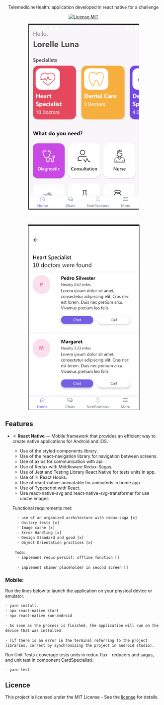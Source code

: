 <p align="center"> TelemedicineHealth: ​​application developed in react native for a challenge

<p align="center">
  <a href="https://opensource.org/licenses/MIT">
    <img src="https://img.shields.io/badge/License-MIT-blue.svg" alt="License MIT">
  </a>
</p>

<p align="center">
  <a href="https://opensource.org/licenses/MIT">
    <img src="assets/apresentation/home.png" alt="License MIT">
  </a>
</p>

<br>

<p align="center">
  <a href="https://opensource.org/licenses/MIT">
    <img src="assets/apresentation/list.png" alt="License MIT">
  </a>
</p>

## Features

- ⚛️ **React Native** —  Mobile framework that provides an efficient way to create native applications for Android and iOS.
    - Use of the styled-components library.
    - Use of the react-navigation library for navigation between screens.
    - Use of axios for communication with api.
    - Use of Redux with Middleware Redux-Sagas.
    - Use of Jest and Testing Library React Native for tests units in app.
    - Use of ⚛️ React Hooks.
    - Use of react-native-animatable for animateds in home app
    - Use of Typescript with React.
    - Use react-native-svg and react-native-svg-transformer for use cache images

    Functional requirements met:

        - use of an organized architecture with redux-saga [x]
        - Unitary tests [x]
        - Image cache [x]
        - Error Handling [x]
        - Design Standard and good [x]
        - Object Orientation practices [x]

       Todo:
        - implement redux-persist: offline function []

        - implement shimer placeholder in second screen []

### Mobile:

Run the lines below to launch the application on your physical device or emulator.

    - yarn install.
    - npx react-native start
    - npx react-native run-android

    - As soon as the process is finished, the application will run on the device that was installed.

    - (if there is an error in the terminal referring to the project libraries, correct by synchronizing the project in android studio).

Run Unit Tests ( coverage tests units in redux-flux - reducers and sagas, and unit test in component CardSpecialist):

    - yarn test

## Licence

This project is licensed under the MIT License - See the [license](https://opensource.org/licenses/MIT) for details.
